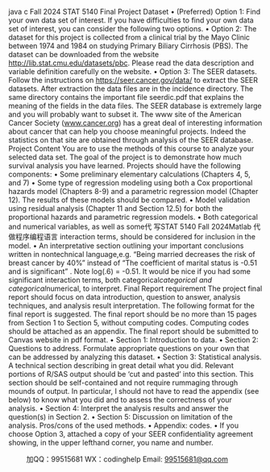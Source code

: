 java c
Fall   2024    STAT   5140 
Final Project
Dataset
•       (Preferred)   Option   1:   Find your own data   set   of   interest.
If you   have   difficulties to find your   own data set of   interest,   you   can   consider   the   following two options.
•       Option   2: The   dataset for this   project   is collected   from   a   clinical   trial   by the   Mayo   Clinic   between   1974 and   1984   on studying   Primary Biliary Cirrhosis   (PBS). The   dataset can   be   downloaded from the website http://lib.stat.cmu.edu/datasets/pbc. Please   read the data description and variable definition   carefully on the website. 
•       Option   3: The   SEER   datasets.      Follow   the   instructions   on
https://seer.cancer.gov/data/ to   extract   the   SEER   datasets.    After extraction the   data files are   in the   incidence directory. The same directory contains the   important file seerdic.pdf that explains   the   meaning of the fields   in the   data files.   The SEER   database   is extremely   large   and you will   probably want to   subset   it. The www   site of the American Cancer Society   (www.cancer.org)   has a   great      deal of   interesting   information about cancer that   can   help   you choose   meaningful   projects.   Indeed the statistics on that site   are   obtained through analysis of the SEER   database.
Project Content 
You are to   use the   methods of this course to   analyze   your   selected   data   set. The   goal   of the   project   is to demonstrate   how   much survival   analysis you   have learned.   Projects   should   have the following components:
•             Some   preliminary elementary calculations   (Chapters 4,   5, and   7)
•             Some type of   regression   modeling   using   both a   Cox   proportional   hazards model   (Chapters 8-9)   and a   parametric   regression   model   (Chapter   12). The   results of these   models should   be   compared.
•             Model validation   using   residual   analysis   (Chapter   11 and Section   12.5) for   both the   proportional   hazards   and   parametric   regression   models.
•             Both categorical and   numerical variables, as well   as   some代 写STAT 5140 Fall 2024Matlab
代做程序编程语言   interaction   terms,   should   be   considered for   inclusion   in the   model.
•          An   interpretative   section   outlining your   important   conclusions   written   in      nontechnical   language,e.g. “Being   married   decreases   the   risk   of   breast cancer   by 40%”   instead of “The   coefficient of   marital status   is   -0.51 and   is   significant”   .   Note   log(.6)   =   -0.51.   It would   be   nice   if you   had some significant   interaction terms,   both categorical*categorical and   categorical*numerical, to   interpret. 
Final Report requirement 
The   project final   report should focus on data   introduction,   question to   answer, analysis techniques, and analysis   result   interpretation. The following format for the final   report   is suggested.
The final   report should   be no more than 15 pages from Section 1 to Section 5, without computing codes.    Computing   codes   should   be   attached   as   an appendix. The final   report should   be submitted to   Canvas website in pdf format. 
• Section   1:      Introduction to data.
•       Section   2:    Questions to   address.   Formulate appropriate   questions on   your   own that can   be   addressed   by analyzing this   dataset.
•       Section   3:    Statistical analysis. A technical section   describing   in   great         detail what you did.   Relevant   portions of   R/SAS   output should   be   ‘cut   and   pasted’   into this section. This section should   be   self-contained and   not   require   rummaging through   mounds   of output.   In   particular,      I should   not   have to   read   the   appendix   (see   below) to   know what you   did and to   assess the correctness of   your   analysis.
•       Section 4:    Interpret the   analysis   results   and   answer   the   question(s)   in Section   2.
•       Section 5:   Discussion on   limitation of the   analysis.       Pros/cons of the   used   methods.
•       Appendix: codes.
•       If you choose Option   3,   attached   a   copy   of your   SEER   confidentiality   agreement showing,   in the   upper   lefthand corner, you   name and number.





         
加QQ：99515681  WX：codinghelp  Email: 99515681@qq.com
